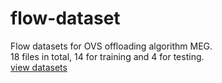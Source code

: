 # flow-dataset
Flow datasets for OVS offloading algorithm MEG.  
18 files in total, 14 for training and 4 for testing.  
[view datasets](https://1drv.ms/u/s!AlZj0Qcj97AvgdBlgHS_YEqrVeuwzw?e=S3mONT)
